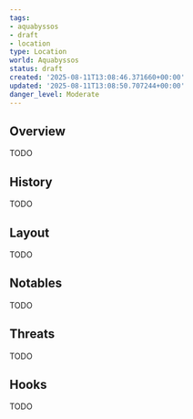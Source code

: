 ```yaml
---
tags:
- aquabyssos
- draft
- location
type: Location
world: Aquabyssos
status: draft
created: '2025-08-11T13:08:46.371660+00:00'
updated: '2025-08-11T13:08:50.707244+00:00'
danger_level: Moderate
---
```



## Overview

TODO
## History

TODO
## Layout

TODO
## Notables

TODO
## Threats

TODO
## Hooks

TODO
